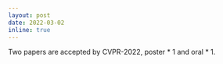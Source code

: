 ```yaml
---
layout: post
date: 2022-03-02
inline: true
---
```


Two papers are accepted by CVPR-2022, poster * 1 and oral * 1.